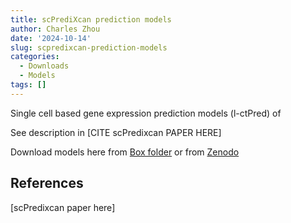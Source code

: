 ```yaml
---
title: scPrediXcan prediction models
author: Charles Zhou
date: '2024-10-14'
slug: scpredixcan-prediction-models
categories:
  - Downloads
  - Models
tags: []
---
```


Single cell based gene expression prediction models (l-ctPred) of 

See description in [CITE scPredixcan PAPER HERE]

Download models here from [Box folder](https://uchicago.app.box.com/folder/289080191619) or from [Zenodo](https://zenodo.org/uploads/13929785)

## References

[scPredixcan paper here]
